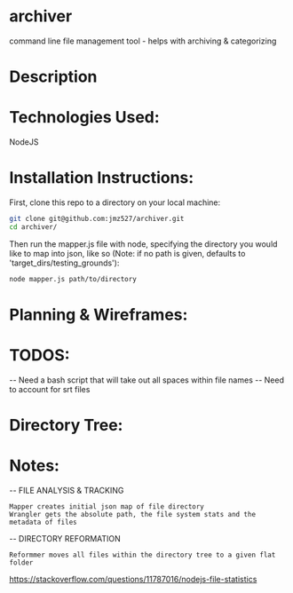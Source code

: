 # archiver
command line file management tool - helps with archiving &amp; categorizing

# Description

# Technologies Used:

NodeJS

# Installation Instructions:

First, clone this repo to a directory on your local machine:

```sh
git clone git@github.com:jmz527/archiver.git
cd archiver/
```

Then run the mapper.js file with node, specifying the directory you would like to map into json, like so (Note: if no path is given, defaults to 'target_dirs/testing_grounds'):

```sh
node mapper.js path/to/directory
```

# Planning & Wireframes:


# TODOS:

-- Need a bash script that will take out all spaces within file names
-- Need to account for srt files


# Directory Tree:

# Notes:

-- FILE ANALYSIS & TRACKING

	Mapper creates initial json map of file directory
	Wrangler gets the absolute path, the file system stats and the metadata of files


-- DIRECTORY REFORMATION

	Reformmer moves all files within the directory tree to a given flat folder

https://stackoverflow.com/questions/11787016/nodejs-file-statistics